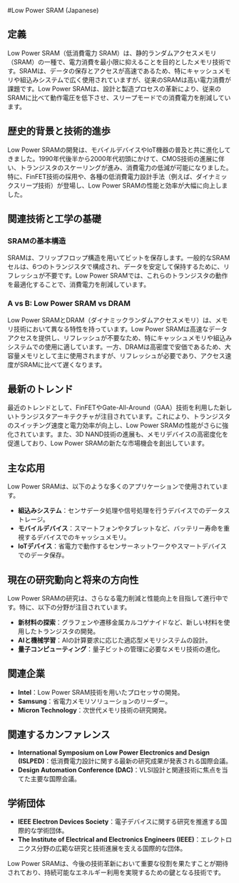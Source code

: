 #Low Power SRAM (Japanese)

## 定義

Low Power SRAM（低消費電力 SRAM）は、静的ランダムアクセスメモリ（SRAM）の一種で、電力消費を最小限に抑えることを目的としたメモリ技術です。SRAMは、データの保存とアクセスが高速であるため、特にキャッシュメモリや組込みシステムで広く使用されていますが、従来のSRAMは高い電力消費が課題です。Low Power SRAMは、設計と製造プロセスの革新により、従来のSRAMに比べて動作電圧を低下させ、スリープモードでの消費電力を削減しています。

## 歴史的背景と技術的進歩

Low Power SRAMの開発は、モバイルデバイスやIoT機器の普及と共に進化してきました。1990年代後半から2000年代初頭にかけて、CMOS技術の進展に伴い、トランジスタのスケーリングが進み、消費電力の低減が可能になりました。特に、FinFET技術の採用や、各種の低消費電力設計手法（例えば、ダイナミックスリープ技術）が登場し、Low Power SRAMの性能と効率が大幅に向上しました。

## 関連技術と工学の基礎

### SRAMの基本構造

SRAMは、フリップフロップ構造を用いてビットを保存します。一般的なSRAMセルは、6つのトランジスタで構成され、データを安定して保持するために、リフレッシュが不要です。Low Power SRAMでは、これらのトランジスタの動作を最適化することで、消費電力を削減しています。

### A vs B: Low Power SRAM vs DRAM

Low Power SRAMとDRAM（ダイナミックランダムアクセスメモリ）は、メモリ技術において異なる特性を持っています。Low Power SRAMは高速なデータアクセスを提供し、リフレッシュが不要なため、特にキャッシュメモリや組込みシステムでの使用に適しています。一方、DRAMは高密度で安価であるため、大容量メモリとして主に使用されますが、リフレッシュが必要であり、アクセス速度がSRAMに比べて遅くなります。

## 最新のトレンド

最近のトレンドとして、FinFETやGate-All-Around（GAA）技術を利用した新しいトランジスタアーキテクチャが注目されています。これにより、トランジスタのスイッチング速度と電力効率が向上し、Low Power SRAMの性能がさらに強化されています。また、3D NAND技術の進展も、メモリデバイスの高密度化を促進しており、Low Power SRAMの新たな市場機会を創出しています。

## 主な応用

Low Power SRAMは、以下のような多くのアプリケーションで使用されています。

- **組込みシステム**：センサデータ処理や信号処理を行うデバイスでのデータストレージ。
- **モバイルデバイス**：スマートフォンやタブレットなど、バッテリー寿命を重視するデバイスでのキャッシュメモリ。
- **IoTデバイス**：省電力で動作するセンサーネットワークやスマートデバイスでのデータ保存。

## 現在の研究動向と将来の方向性

Low Power SRAMの研究は、さらなる電力削減と性能向上を目指して進行中です。特に、以下の分野が注目されています。

- **新材料の探索**：グラフェンや遷移金属カルコゲナイドなど、新しい材料を使用したトランジスタの開発。
- **AIと機械学習**：AIの計算要求に応じた適応型メモリシステムの設計。
- **量子コンピューティング**：量子ビットの管理に必要なメモリ技術の進化。

## 関連企業

- **Intel**：Low Power SRAM技術を用いたプロセッサの開発。
- **Samsung**：省電力メモリソリューションのリーダー。
- **Micron Technology**：次世代メモリ技術の研究開発。

## 関連するカンファレンス

- **International Symposium on Low Power Electronics and Design (ISLPED)**：低消費電力設計に関する最新の研究成果が発表される国際会議。
- **Design Automation Conference (DAC)**：VLSI設計と関連技術に焦点を当てた主要な国際会議。

## 学術団体

- **IEEE Electron Devices Society**：電子デバイスに関する研究を推進する国際的な学術団体。
- **The Institute of Electrical and Electronics Engineers (IEEE)**：エレクトロニクス分野の広範な研究と技術進展を支える国際的な団体。 

Low Power SRAMは、今後の技術革新において重要な役割を果たすことが期待されており、持続可能なエネルギー利用を実現するための鍵となる技術です。